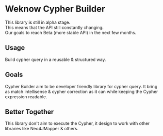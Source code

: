 # Weknow Cypher Builder
This library is still in alpha stage.  
This means that the API still constantly changing.  
Our goals to reach Beta (more stable API) in the next few months.

## Usage
Build cypher query in a reusable & structured way.

## Goals
Cypher Builder aim to be developer friendly library for cypher query.
It bring as match intellisense & cypher correction as it can
while keeping the Cypher expression readable.

## Better Together
This library don't aim to execute the Cypher, it design to work with other libraries like Neo4JMapper & others.
